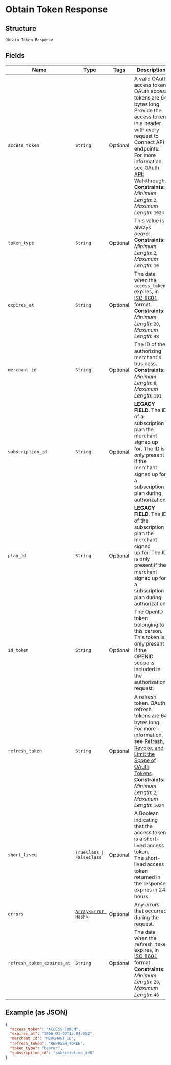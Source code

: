 
# Obtain Token Response

## Structure

`Obtain Token Response`

## Fields

| Name | Type | Tags | Description |
|  --- | --- | --- | --- |
| `access_token` | `String` | Optional | A valid OAuth access token. OAuth access tokens are 64 bytes long.<br>Provide the access token in a header with every request to Connect API<br>endpoints. For more information, see [OAuth API: Walkthrough](https://developer.squareup.com/docs/oauth-api/walkthrough).<br>**Constraints**: *Minimum Length*: `2`, *Maximum Length*: `1024` |
| `token_type` | `String` | Optional | This value is always _bearer_.<br>**Constraints**: *Minimum Length*: `2`, *Maximum Length*: `10` |
| `expires_at` | `String` | Optional | The date when the `access_token` expires, in [ISO 8601](http://www.iso.org/iso/home/standards/iso8601.htm) format.<br>**Constraints**: *Minimum Length*: `20`, *Maximum Length*: `48` |
| `merchant_id` | `String` | Optional | The ID of the authorizing merchant's business.<br>**Constraints**: *Minimum Length*: `8`, *Maximum Length*: `191` |
| `subscription_id` | `String` | Optional | __LEGACY FIELD__. The ID of a subscription plan the merchant signed up<br>for. The ID is only present if the merchant signed up for a subscription plan during authorization. |
| `plan_id` | `String` | Optional | __LEGACY FIELD__. The ID of the subscription plan the merchant signed<br>up for. The ID is only present if the merchant signed up for a subscription plan during<br>authorization. |
| `id_token` | `String` | Optional | The OpenID token belonging to this person. This token is only present if the<br>OPENID scope is included in the authorization request. |
| `refresh_token` | `String` | Optional | A refresh token. OAuth refresh tokens are 64 bytes long.<br>For more information, see [Refresh, Revoke, and Limit the Scope of OAuth Tokens](https://developer.squareup.com/docs/oauth-api/refresh-revoke-limit-scope).<br>**Constraints**: *Minimum Length*: `2`, *Maximum Length*: `1024` |
| `short_lived` | `TrueClass \| FalseClass` | Optional | A Boolean indicating that the access token is a short-lived access token.<br>The short-lived access token returned in the response expires in 24 hours. |
| `errors` | [`Array<Error Hash>`](../../doc/models/error.md) | Optional | Any errors that occurred during the request. |
| `refresh_token_expires_at` | `String` | Optional | The date when the `refresh_token` expires, in [ISO 8601](http://www.iso.org/iso/home/standards/iso8601.htm) format.<br>**Constraints**: *Minimum Length*: `20`, *Maximum Length*: `48` |

## Example (as JSON)

```json
{
  "access_token": "ACCESS_TOKEN",
  "expires_at": "2006-01-02T15:04:05Z",
  "merchant_id": "MERCHANT_ID",
  "refresh_token": "REFRESH_TOKEN",
  "token_type": "bearer",
  "subscription_id": "subscription_id8"
}
```

